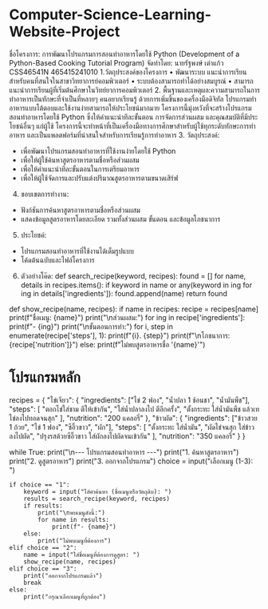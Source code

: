 # Computer-Science-Learning-Website-Project
ชื่อโครงการ: การพัฒนาโปรแกรมการสอนทำอาหารโดยใช้ Python (Development of a Python-Based Cooking Tutorial Program)
จัดทำโดย: นายรัฐพงษ์ เต่าแก้ว CSS46541N 465415241010
1.วัตถุประสงค์ของโครงการ
  •	พัฒนาระบบ แนะนำการเรียนสำหรับคนที่สนใจในสาขาวิทยาการย์คอมพิวเตอร์
  •	ระบบต้องสามารถทำได้อย่างสมบูรณ์
  •	สามารถแนะนำการเรียนผู้ที่เริ่มต้นศึกษาในวิทย์ยาการคอมพิวเตอร์
2. พื้นฐานและเหตุผล:ความสามารถในการทำอาหารเป็นทักษะที่จำเป็นที่หลายๆ คนอยากเรียนรู้ ด้วยการเพิ่มขึ้นของเครื่องมือดิจิทัล โปรแกรมทำอาหารแบบโต้ตอบและใช้งานง่ายสามารถให้ประโยชน์มากมาย โครงการนี้มุ่งหวังที่จะสร้างโปรแกรมสอนทำอาหารโดยใช้ Python ซึ่งให้คำแนะนำทีละขั้นตอน การจัดการส่วนผสม และคุณสมบัติที่มีประโยชน์อื่นๆ แก่ผู้ใช้ โครงการนี้จะทำหน้าที่เป็นเครื่องมือทางการศึกษาสำหรับผู้ใช้ทุกระดับทักษะการทำอาหาร และเป็นแพลตฟอร์มที่น่าสนใจสำหรับการเรียนรู้การทำอาหาร
3. วัตถุประสงค์:
  - เพื่อพัฒนาโปรแกรมสอนทำอาหารที่ใช้งานง่ายโดยใช้ Python
  - เพื่อให้ผู้ใช้ค้นหาสูตรอาหารตามชื่อหรือส่วนผสม
  - เพื่อให้คำแนะนำทีละขั้นตอนในการเตรียมอาหาร
  - เพื่อให้ผู้ใช้จัดการและปรับแต่งปริมาณสูตรอาหารตามขนาดเสิร์ฟ
4. ขอบเขตการทำงาน:
- ฟังก์ชันการค้นหาสูตรอาหารตามชื่อหรือส่วนผสม
- แสดงข้อมูลสูตรอาหารโดยละเอียด รวมทั้งส่วนผสม ขั้นตอน และข้อมูลโภชนาการ
5. ประโยชค์:
  - โปรแกรมสอนทำอาหารที่ใช้งานได้เต็มรูปแบบ
  - โค้ดต้นฉบับและไฟล์โครงการ
6.  ตัวอย่างโค๊ด:
    def search_recipe(keyword, recipes):
    found = []
    for name, details in recipes.items():
        if keyword in name or any(keyword in ing for ing in details['ingredients']):
            found.append(name)
    return found

def show_recipe(name, recipes):
    if name in recipes:
        recipe = recipes[name]
        print(f"ชื่อเมนู: {name}")
        print("\nส่วนผสม:")
        for ing in recipe['ingredients']:
            print(f"- {ing}")
        print("\nขั้นตอนการทำ:")
        for i, step in enumerate(recipe['steps'], 1):
            print(f"{i}. {step}")
        print(f"\nโภชนาการ: {recipe['nutrition']}")
    else:
        print(f"ไม่พบสูตรอาหารชื่อ '{name}'")

# โปรแกรมหลัก
recipes = {
    "ไข่เจียว": {
        "ingredients": ["ไข่ 2 ฟอง", "น้ำปลา 1 ช้อนชา", "น้ำมันพืช"],
        "steps": [
            "ตอกไข่ใส่ชาม ตีให้เข้ากัน",
            "ใส่น้ำปลาลงไป ตีอีกครั้ง",
            "ตั้งกระทะ ใส่น้ำมันพืช แล้วเทไข่ลงไปทอดจนสุก"
        ],
        "nutrition": "200 แคลอรี่"
    },
    "ข้าวผัด": {
        "ingredients": ["ข้าวสวย 1 ถ้วย", "ไข่ 1 ฟอง", "ซีอิ๊วขาว", "ผัก"],
        "steps": [
            "ตั้งกระทะ ใส่น้ำมัน",
            "ผัดไข่จนสุก ใส่ข้าวลงไปผัด",
            "ปรุงรสด้วยซีอิ๊วขาว ใส่ผักลงไปผัดจนเข้ากัน"
        ],
        "nutrition": "350 แคลอรี่"
    }
}

while True:
    print("\n--- โปรแกรมสอนทำอาหาร ---")
    print("1. ค้นหาสูตรอาหาร")
    print("2. ดูสูตรอาหาร")
    print("3. ออกจากโปรแกรม")
    choice = input("เลือกเมนู (1-3): ")

    if choice == "1":
        keyword = input("ใส่คำค้นหา (ชื่อเมนูหรือวัตถุดิบ): ")
        results = search_recipe(keyword, recipes)
        if results:
            print("\nพบเมนูดังนี้:")
            for name in results:
                print(f"- {name}")
        else:
            print("ไม่พบเมนูที่ต้องการ")
    elif choice == "2":
        name = input("ใส่ชื่อเมนูที่ต้องการดูสูตร: ")
        show_recipe(name, recipes)
    elif choice == "3":
        print("ออกจากโปรแกรมแล้ว")
        break
    else:
        print("กรุณาเลือกเมนูที่ถูกต้อง")
